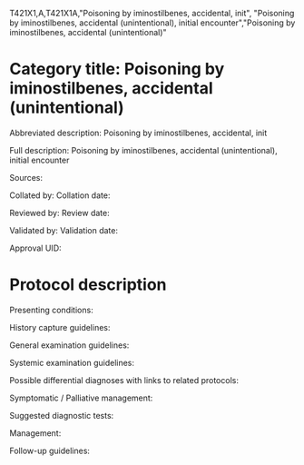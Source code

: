 T421X1,A,T421X1A,"Poisoning by iminostilbenes, accidental, init", "Poisoning by iminostilbenes, accidental (unintentional), initial encounter","Poisoning by iminostilbenes, accidental (unintentional)"
# Category title: Poisoning by iminostilbenes, accidental (unintentional)

Abbreviated description: Poisoning by iminostilbenes, accidental, init

Full description: Poisoning by iminostilbenes, accidental (unintentional), initial encounter

Sources:

Collated by:
Collation date:

Reviewed by:
Review date:

Validated by:
Validation date:

Approval UID:

# Protocol description

Presenting conditions:

History capture guidelines:

General examination guidelines:

Systemic examination guidelines:

Possible differential diagnoses with links to related protocols:

Symptomatic / Palliative management:

Suggested diagnostic tests:

Management:

Follow-up guidelines:

